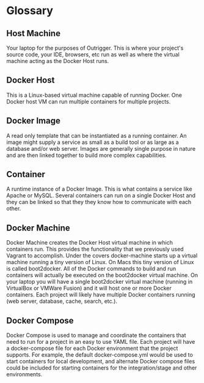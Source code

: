 # Glossary

## Host Machine

Your laptop for the purposes of Outrigger. This is where your project's source code, your IDE, browsers, etc run as well 
as where the virtual machine acting as the Docker Host runs.

## Docker Host

This is a Linux-based virtual machine capable of running Docker. One Docker host VM can run multiple containers for 
multiple projects.

## Docker Image

A read only template that can be instantiated as a running container. An image might supply a service as small as a build 
tool or as large as a database and/or web server. Images are generally single purpose in nature and are then linked together 
to build more complex capabilities.

## Container

A runtime instance of a Docker Image. This is what contains a service like Apache or MySQL. Several containers can run on 
a single Docker Host and they can be linked so that they they know how to communicate with each other.

## Docker Machine

Docker Machine creates the Docker Host virtual machine in which containers run.  This provides the functionality that we 
previously used Vagrant to accomplish. Under the covers docker-machine starts up a virtual machine running a tiny version 
of Linux.  On Macs this tiny version of Linux is called boot2docker.  All of the Docker commands to build and run containers 
will actually be executed on the boot2docker virtual machine. On your laptop you will have a single boot2docker virtual 
machine (running in VirtualBox or VMWare Fusion) and it will host one or more Docker containers. Each project will likely 
have multiple Docker containers running (web server, database, cache, search, etc.).

## Docker Compose

Docker Compose is used to manage and coordinate the containers that need to run for a project in an easy to use YAML 
file. Each project will have a docker-compose file for each Docker environment that the project supports.  For example, 
the default docker-compose.yml would be used to start containers for local development, and alternate Docker compose 
files could be included for starting containers for the integration/stage and other environments.